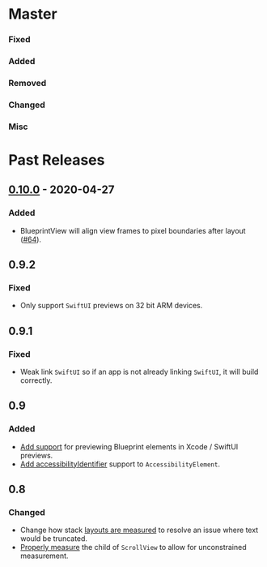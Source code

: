 # Master

### Fixed

### Added

### Removed

### Changed

### Misc

# Past Releases

## [0.10.0] - 2020-04-27

### Added

- BlueprintView will align view frames to pixel boundaries after layout ([#64]).

## 0.9.2

### Fixed

- Only support `SwiftUI` previews on 32 bit ARM devices.

## 0.9.1

### Fixed

- Weak link `SwiftUI` so if an app is not already linking `SwiftUI`, it will build correctly.

## 0.9

### Added

- [Add support](https://github.com/square/Blueprint/pull/76) for previewing Blueprint elements in Xcode / SwiftUI previews.
- [Add accessibilityIdentifier](https://github.com/square/Blueprint/pull/81) support to `AccessibilityElement`.

## 0.8

### Changed

- Change how stack [layouts are measured](https://github.com/square/Blueprint/pull/68) to resolve an issue where text would be truncated.
- [Properly measure](https://github.com/square/Blueprint/pull/73) the child of `ScrollView` to allow for unconstrained measurement.

[0.10.0]: https://github.com/square/Blueprint/compare/0.9.2...0.10.0
[#64]: https://github.com/square/Blueprint/pull/64
